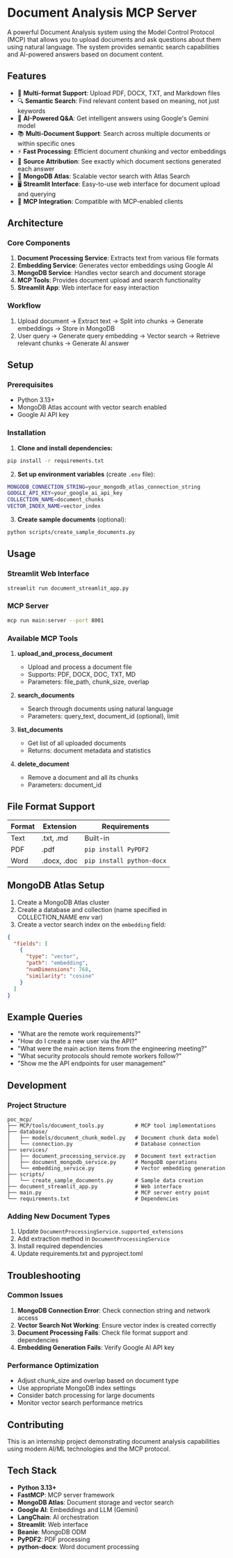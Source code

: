 # Document Analysis MCP Server

A powerful Document Analysis system using the Model Control Protocol (MCP) that allows you to upload documents and ask questions about them using natural language. The system provides semantic search capabilities and AI-powered answers based on document content.

## Features

- 📄 **Multi-format Support**: Upload PDF, DOCX, TXT, and Markdown files
- 🔍 **Semantic Search**: Find relevant content based on meaning, not just keywords
- 🤖 **AI-Powered Q&A**: Get intelligent answers using Google's Gemini model
- 📚 **Multi-Document Support**: Search across multiple documents or within specific ones
- ⚡ **Fast Processing**: Efficient document chunking and vector embeddings
- 🎯 **Source Attribution**: See exactly which document sections generated each answer
- 💾 **MongoDB Atlas**: Scalable vector search with Atlas Search
- 🖥️ **Streamlit Interface**: Easy-to-use web interface for document upload and querying
- 🔧 **MCP Integration**: Compatible with MCP-enabled clients

## Architecture

### Core Components
1. **Document Processing Service**: Extracts text from various file formats
2. **Embedding Service**: Generates vector embeddings using Google AI
3. **MongoDB Service**: Handles vector search and document storage
4. **MCP Tools**: Provides document upload and search functionality
5. **Streamlit App**: Web interface for easy interaction

### Workflow
1. Upload document → Extract text → Split into chunks → Generate embeddings → Store in MongoDB
2. User query → Generate query embedding → Vector search → Retrieve relevant chunks → Generate AI answer

## Setup

### Prerequisites
- Python 3.13+
- MongoDB Atlas account with vector search enabled
- Google AI API key

### Installation

1. **Clone and install dependencies:**
```bash
pip install -r requirements.txt
```

2. **Set up environment variables** (create `.env` file):
```bash
MONGODB_CONNECTION_STRING=your_mongodb_atlas_connection_string
GOOGLE_API_KEY=your_google_ai_api_key
COLLECTION_NAME=document_chunks
VECTOR_INDEX_NAME=vector_index
```

3. **Create sample documents** (optional):
```bash
python scripts/create_sample_documents.py
```

## Usage

### Streamlit Web Interface
```bash
streamlit run document_streamlit_app.py
```

### MCP Server
```bash
mcp run main:server --port 8001
```

### Available MCP Tools

1. **upload_and_process_document**
   - Upload and process a document file
   - Supports: PDF, DOCX, DOC, TXT, MD
   - Parameters: file_path, chunk_size, overlap

2. **search_documents** 
   - Search through documents using natural language
   - Parameters: query_text, document_id (optional), limit

3. **list_documents**
   - Get list of all uploaded documents
   - Returns: document metadata and statistics

4. **delete_document**
   - Remove a document and all its chunks
   - Parameters: document_id

## File Format Support

| Format | Extension | Requirements |
|--------|-----------|-------------|
| Text | .txt, .md | Built-in |
| PDF | .pdf | `pip install PyPDF2` |
| Word | .docx, .doc | `pip install python-docx` |

## MongoDB Atlas Setup

1. Create a MongoDB Atlas cluster
2. Create a database and collection (name specified in COLLECTION_NAME env var)
3. Create a vector search index on the `embedding` field:

```json
{
  "fields": [
    {
      "type": "vector",
      "path": "embedding",
      "numDimensions": 768,
      "similarity": "cosine"
    }
  ]
}
```

## Example Queries

- "What are the remote work requirements?"
- "How do I create a new user via the API?"
- "What were the main action items from the engineering meeting?"
- "What security protocols should remote workers follow?"
- "Show me the API endpoints for user management"

## Development

### Project Structure
```
poc_mcp/
├── MCP/tools/document_tools.py          # MCP tool implementations
├── database/
│   ├── models/document_chunk_model.py   # Document chunk data model
│   └── connection.py                    # Database connection
├── services/
│   ├── document_processing_service.py   # Document text extraction
│   ├── document_mongodb_service.py      # MongoDB operations
│   └── embedding_service.py             # Vector embedding generation
├── scripts/
│   └── create_sample_documents.py       # Sample data creation
├── document_streamlit_app.py            # Web interface
├── main.py                              # MCP server entry point
└── requirements.txt                     # Dependencies
```

### Adding New Document Types

1. Update `DocumentProcessingService.supported_extensions`
2. Add extraction method in `DocumentProcessingService`
3. Install required dependencies
4. Update requirements.txt and pyproject.toml

## Troubleshooting

### Common Issues

1. **MongoDB Connection Error**: Check connection string and network access
2. **Vector Search Not Working**: Ensure vector index is created correctly
3. **Document Processing Fails**: Check file format support and dependencies
4. **Embedding Generation Fails**: Verify Google AI API key

### Performance Optimization

- Adjust chunk_size and overlap based on document type
- Use appropriate MongoDB index settings
- Consider batch processing for large documents
- Monitor vector search performance metrics

## Contributing

This is an internship project demonstrating document analysis capabilities using modern AI/ML technologies and the MCP protocol.

## Tech Stack

- **Python 3.13+**
- **FastMCP**: MCP server framework
- **MongoDB Atlas**: Document storage and vector search
- **Google AI**: Embeddings and LLM (Gemini)
- **LangChain**: AI orchestration
- **Streamlit**: Web interface
- **Beanie**: MongoDB ODM
- **PyPDF2**: PDF processing
- **python-docx**: Word document processing
